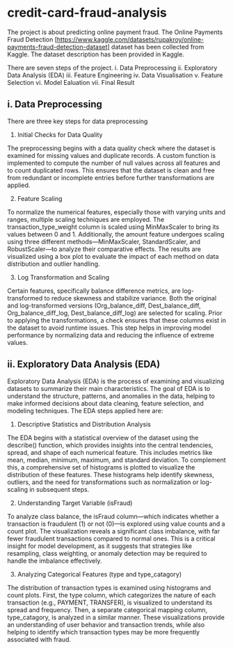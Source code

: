 # credit-card-fraud-analysis

The project is about predicting online payment fraud. The Online Payments Fraud Detection [https://www.kaggle.com/datasets/rupakroy/online-payments-fraud-detection-dataset] dataset has been collected from Kaggle. The dataset description has been provided in Kaggle.

There are seven steps of the project.
i.   Data Preprocessing
ii.  Exploratory Data Analysis (EDA) 
iii. Feature Engineering
iv.  Data Visualisation
v.   Feature Selection
vi.  Model Ealuation
vii. Final Result

## i. Data Preprocessing
There are three key steps for data preprocessing

1. Initial Checks for Data Quality

The preprocessing begins with a data quality check where the dataset is examined for missing values and duplicate records. A custom function is implemented to compute the number of null values across all features and to count duplicated rows. This ensures that the dataset is clean and free from redundant or incomplete entries before further transformations are applied.

2. Feature Scaling

To normalize the numerical features, especially those with varying units and ranges, multiple scaling techniques are employed. The transaction_type_weight column is scaled using MinMaxScaler to bring its values between 0 and 1. Additionally, the amount feature undergoes scaling using three different methods—MinMaxScaler, StandardScaler, and RobustScaler—to analyze their comparative effects. The results are visualized using a box plot to evaluate the impact of each method on data distribution and outlier handling.

3. Log Transformation and Scaling

Certain features, specifically balance difference metrics, are log-transformed to reduce skewness and stabilize variance. Both the original and log-transformed versions (Org_balance_diff, Dest_balance_diff, Org_balance_diff_log, Dest_balance_diff_log) are selected for scaling. Prior to applying the transformations, a check ensures that these columns exist in the dataset to avoid runtime issues. This step helps in improving model performance by normalizing data and reducing the influence of extreme values.


## ii. Exploratory Data Analysis (EDA) 
Exploratory Data Analysis (EDA) is the process of examining and visualizing datasets to summarize their main characteristics. The goal of EDA is to understand the structure, patterns, and anomalies in the data, helping to make informed decisions about data cleaning, feature selection, and modeling techniques. The EDA steps applied here are:

1. Descriptive Statistics and Distribution Analysis

The EDA begins with a statistical overview of the dataset using the describe() function, which provides insights into the central tendencies, spread, and shape of each numerical feature. This includes metrics like mean, median, minimum, maximum, and standard deviation. To complement this, a comprehensive set of histograms is plotted to visualize the distribution of these features. These histograms help identify skewness, outliers, and the need for transformations such as normalization or log-scaling in subsequent steps.

2. Understanding Target Variable (isFraud)

To analyze class balance, the isFraud column—which indicates whether a transaction is fraudulent (1) or not (0)—is explored using value counts and a count plot. The visualization reveals a significant class imbalance, with far fewer fraudulent transactions compared to normal ones. This is a critical insight for model development, as it suggests that strategies like resampling, class weighting, or anomaly detection may be required to handle the imbalance effectively.

3. Analyzing Categorical Features (type and type_catagory)

The distribution of transaction types is examined using histograms and count plots. First, the type column, which categorizes the nature of each transaction (e.g., PAYMENT, TRANSFER), is visualized to understand its spread and frequency. Then, a separate categorical mapping column, type_catagory, is analyzed in a similar manner. These visualizations provide an understanding of user behavior and transaction trends, while also helping to identify which transaction types may be more frequently associated with fraud.

